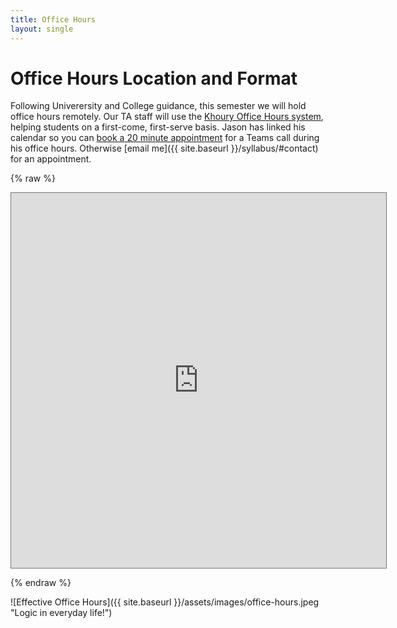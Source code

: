 ```yaml
---
title: Office Hours
layout: single
---
```



# Office Hours Location and Format

Following Univerersity and College guidance, this semester we will
hold office hours remotely. Our TA staff will use the [Khoury Office
Hours system](https://khouryofficehours.com/), helping students on a
first-come, first-serve basis. Jason has linked his calendar so you
can [book a 20 minute
appointment](https://calendar.google.com/calendar/selfsched?sstoken=UUVKdFI5MHpUQ1FlfGRlZmF1bHR8ZTIwOGYzMTQ1NjFjNTRlNDU4NDZmODc5MmFiMjIxNGI)
for a Teams call during his office hours. Otherwise [email me]({{
site.baseurl }}/syllabus/#contact) for an appointment.


{% raw %} 

<iframe src="https://calendar.google.com/calendar/embed?height=600&amp;wkst=2&amp;ctz=America%2FNew_York&amp;src=Y19objIxajA0ZnJqYTE1dXNkNmozYmthbDYxb0Bncm91cC5jYWxlbmRhci5nb29nbGUuY29t&amp;src=ZW4udXNhI2hvbGlkYXlAZ3JvdXAudi5jYWxlbmRhci5nb29nbGUuY29t&amp;color=%233F51B5&amp;color=%230B8043&amp;showNav=1&amp;showTitle=0&amp;title=2800%20OH%20Calendar&amp;showPrint=0&amp;showCalendars=0&amp;mode=WEEK" style="border:solid 1px #777" width="600" height="600" frameborder="0" scrolling="no"></iframe>

{% endraw %}


![Effective Office Hours]({{ site.baseurl }}/assets/images/office-hours.jpeg "Logic in everyday life!")
